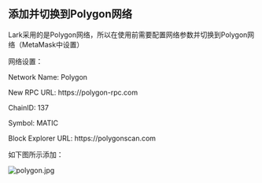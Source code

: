 ## 添加并切换到Polygon网络
<p>Lark采用的是Polygon网络，所以在使用前需要配置网络参数并切换到Polygon网络（MetaMask中设置）</p>
<p>网络设置：</p>
<p>Network Name: Polygon </p>
<p>New RPC URL: https://polygon-rpc.com</p>
<p>ChainID: 137</p>
<p>Symbol: MATIC</p>
<p>Block Explorer URL: https://polygonscan.com</p>



<p>如下图所示添加：</p>

![polygon.jpg](https://ipfs.ilark.io/ipfs/QmPDb5G5dgkpknRKqapbF45tTWtegm8xL5Gyx6qvT4WWfH)